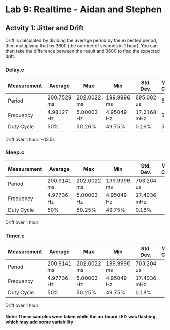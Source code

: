 # Lab 9: Realtime - Aidan and Stephen
## Actvity 1: Jitter and Drift
Drift is calculated by dividing the average period by the expected period, then multiplying that by 3600 (the number of seconds in 1 hour). You can then take the difference between the result and 3600 to find the expected drift.
### Delay.c
| Measurement | Average     | Max         | Min         | Std. Dev.   | Wave Count |
|-------------|-------------|-------------|-------------|-------------|------------|
| Period      | 200.7529 ms | 202.0022 ms | 199.9996 ms | 695.082 us  | 500        |
| Frequency   | 4.98127 Hz  | 5.00003 Hz  | 4.95049 Hz  | 17.2168 mHz | 500        |
| Duty Cycle  | 50%         | 50.26%      | 49.75%      | 0.16%       | 500        |

Drift over 1 hour: ~13.5s

### Sleep.c
| Measurement | Average     | Max         | Min         | Std. Dev.   | Wave Count |
|-------------|-------------|-------------|-------------|-------------|------------|
| Period      | 200.9141 ms | 202.0022 ms | 199.9996 ms | 703.204 us  |            |
| Frequency   | 4.97736 Hz  | 5.00003 Hz  | 4.95049 Hz  | 17.4036 mHz |            |
| Duty Cycle  | 50%         | 50.25%      | 49.75%      | 0.18%       |            |

Drift over 1 hour: 

### Timer.c
| Measurement | Average     | Max         | Min         | Std. Dev.   | Wave Count |
|-------------|-------------|-------------|-------------|-------------|------------|
| Period      | 200.9141 ms | 202.0022 ms | 199.9996 ms | 703.204 us  |            |
| Frequency   | 4.97736 Hz  | 5.00003 Hz  | 4.95049 Hz  | 17.4036 mHz |            |
| Duty Cycle  | 50%         | 50.25%      | 49.75%      | 0.18%       |            |

Drift over 1 hour:

#### Note: These samples were taken while the on-board LED was flashing, which may add some variability